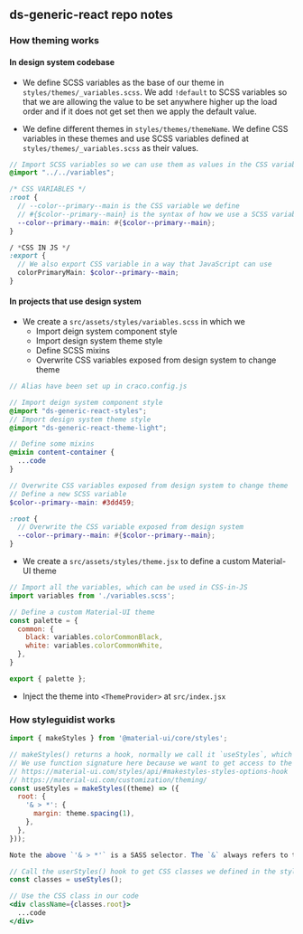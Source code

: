 ## ds-generic-react repo notes

### How theming works

#### In design system codebase

- We define SCSS variables as the base of our theme in `styles/themes/_variables.scss`. We add `!default` to SCSS variables so that we are allowing the value to be set anywhere higher up the load order and if it does not get set then we apply the default value.

- We define different themes in `styles/themes/themeName`. We define CSS variables in these themes and use SCSS variables defined at `styles/themes/_variables.scss` as their values.

```scss
// Import SCSS variables so we can use them as values in the CSS variables below
@import "../../variables";

/* CSS VARIABLES */
:root {
  // --color--primary--main is the CSS variable we define
  // #{$color--primary--main} is the syntax of how we use a SCSS variable as the value of the CSS variable
  --color--primary--main: #{$color--primary--main};
}

/ *CSS IN JS */
:export {
  // We also export CSS variable in a way that JavaScript can use
  colorPrimaryMain: $color--primary--main;
}
```

#### In projects that use design system

- We create a `src/assets/styles/variables.scss` in which we
  - Import deign system component style
  - Import design system theme style
  - Define SCSS mixins
  - Overwrite CSS variables exposed from design system to change theme

```scss
// Alias have been set up in craco.config.js

// Import deign system component style
@import "ds-generic-react-styles";
// Import design system theme style
@import "ds-generic-react-theme-light";

// Define some mixins
@mixin content-container {
  ...code
}

// Overwrite CSS variables exposed from design system to change theme
// Define a new SCSS variable
$color--primary--main: #3dd459;

:root {
  // Overwrite the CSS variable exposed from design system
  --color--primary--main: #{$color--primary--main};
}
```

- We create a `src/assets/styles/theme.jsx` to define a custom Material-UI theme

```js
// Import all the variables, which can be used in CSS-in-JS
import variables from './variables.scss';

// Define a custom Material-UI theme
const palette = {
  common: {
    black: variables.colorCommonBlack,
    white: variables.colorCommonWhite,
  },
}

export { palette };
```

- Inject the theme into `<ThemeProvider>` at `src/index.jsx`

### How styleguidist works

```jsx
import { makeStyles } from '@material-ui/core/styles';

// makeStyles() returns a hook, normally we call it `useStyles`, which is used to get the CSS classes we define
// We use function signature here because we want to get access to the default 'theme' provided by Material-UI
// https://material-ui.com/styles/api/#makestyles-styles-options-hook
// https://material-ui.com/customization/theming/
const useStyles = makeStyles((theme) => ({
  root: {
    '& > *': {
      margin: theme.spacing(1),
    },
  },
}));

Note the above `'& > *'` is a SASS selector. The `&` always refers to the parent selector when nesting. `>` is the child selector. So `& > *` means to select all the elements of the parent selector.

// Call the userStyles() hook to get CSS classes we defined in the style object passed to makeStyles().
const classes = useStyles();

// Use the CSS class in our code
<div className={classes.root}>
  ...code
</div>
```
